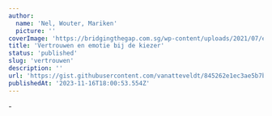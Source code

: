 ```yaml
---
author:
  name: 'Nel, Wouter, Mariken'
  picture: ''
coverImage: 'https://bridgingthegap.com.sg/wp-content/uploads/2021/07/emotions-clipart-7.jpg'
title: 'Vertrouwen en emotie bij de kiezer'
status: 'published'
slug: 'vertrouwen'
description: ''
url: 'https://gist.githubusercontent.com/vanatteveldt/845262e1ec3ae5b7b9de0b8ebc505873/raw/5c01e23b7bba03256af114fb552bbcfb443845c7/vertrouwen.html'
publishedAt: '2023-11-16T18:00:53.554Z'
---
```


\-

